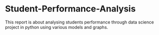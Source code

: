 # Student-Performance-Analysis
This report is about analysing students performance through data science project in python using various models and graphs.
